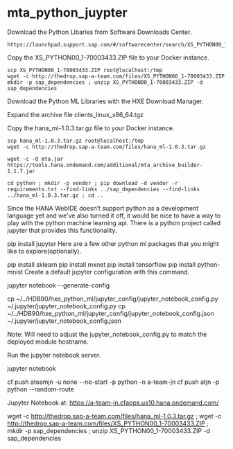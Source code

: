 # mta_python_juypter

Download the Python Libaries from Software Downloads Center.


```
https://launchpad.support.sap.com/#/softwarecenter/search/XS_PYTHON00_1
```

Copy the XS_PYTHON00_1-70003433.ZIP file to your Docker instance.

```
scp XS_PYTHON00_1-70003433.ZIP root@localhost:/tmp
wget -c http://thedrop.sap-a-team.com/files/XS_PYTHON00_1-70003433.ZIP
mkdir -p sap_dependencies ; unzip XS_PYTHON00_1-70003433.ZIP -d sap_dependencies
```

Download the Python ML Libraries with the HXE Download Manager.

Expand the archive file clients_linux_x86_64.tgz

Copy the hana_ml-1.0.3.tar.gz file to your Docker instance.

```
scp hana_ml-1.0.3.tar.gz root@localhost:/tmp
wget -c http://thedrop.sap-a-team.com/files/hana_ml-1.0.3.tar.gz
```

```
wget -c -O mta.jar https://tools.hana.ondemand.com/additional/mta_archive_builder-1.1.7.jar
```

```
cd python ; mkdir -p vendor ; pip download -d vendor -r requirements.txt --find-links ../sap_dependencies --find-links ../hana_ml-1.0.3.tar.gz ; cd ..
```

Since the HANA WebIDE doesn’t support python as a development language yet and we’ve also turned it off, it would be nice to have a way to play with the python machine learning api.  There is a python project called jupyter that provides this functionality.

pip install jupyter
Here are a few other python ml packages that you might like to explore(optionally).

pip install sklearn
pip install mxnet
pip install tensorflow
pip install python-mnist
Create a default jupyter configuration with this command.

jupyter notebook --generate-config

cp ~/../HDB90/hxe_python_ml/jupyter_config/jupyter_notebook_config.py ~/.jupyter/jupyter_notebook_config.py
cp ~/../HDB90/hxe_python_ml/jupyter_config/jupyter_notebook_config.json ~/.jupyter/jupyter_notebook_config.json

Note: Will need to adjust the jupyter_notebook_config.py to match the deployed module hostname.

Run the jupyter notebook server.

jupyter notebook

cf push ateamjn -u none --no-start -p python -n a-team-jn
cf push atjn -p python --random-route

Jupyter Notebook at: https://a-team-jn.cfapps.us10.hana.ondemand.com/

wget -c http://thedrop.sap-a-team.com/files/hana_ml-1.0.3.tar.gz ; wget -c http://thedrop.sap-a-team.com/files/XS_PYTHON00_1-70003433.ZIP ; mkdir -p sap_dependencies ; unzip XS_PYTHON00_1-70003433.ZIP -d sap_dependencies


